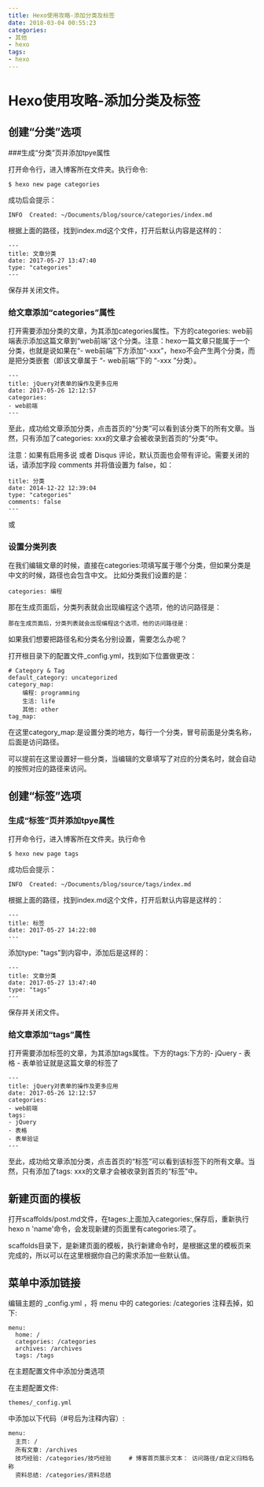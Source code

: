 ```yaml
---
title: Hexo使用攻略-添加分类及标签
date: 2018-03-04 00:55:23
categories: 
- 其他
- hexo
tags:
- hexo
---
```



# Hexo使用攻略-添加分类及标签

## 创建“分类”选项

###生成“分类”页并添加tpye属性

打开命令行，进入博客所在文件夹。执行命令:
	
```
$ hexo new page categories
```
成功后会提示：
```
INFO  Created: ~/Documents/blog/source/categories/index.md
```
	
根据上面的路径，找到index.md这个文件，打开后默认内容是这样的：
	
```
---
title: 文章分类
date: 2017-05-27 13:47:40
type: "categories"
---
```
	
保存并关闭文件。

### 给文章添加“categories”属性

打开需要添加分类的文章，为其添加categories属性。下方的categories: web前端表示添加这篇文章到“web前端”这个分类。注意：hexo一篇文章只能属于一个分类，也就是说如果在“- web前端”下方添加“-xxx”，hexo不会产生两个分类，而是把分类嵌套（即该文章属于 “- web前端”下的 “-xxx ”分类）。

```
---
title: jQuery对表单的操作及更多应用
date: 2017-05-26 12:12:57
categories: 
- web前端
---
```

至此，成功给文章添加分类，点击首页的“分类”可以看到该分类下的所有文章。当然，只有添加了categories: xxx的文章才会被收录到首页的“分类”中。

注意：如果有启用多说 或者 Disqus 评论，默认页面也会带有评论。需要关闭的话，请添加字段 comments 并将值设置为 false，如：

```
title: 分类
date: 2014-12-22 12:39:04
type: "categories"
comments: false
---
```

或

### 设置分类列表

在我们编辑文章的时候，直接在categories:项填写属于哪个分类，但如果分类是中文的时候，路径也会包含中文。
比如分类我们设置的是：

```
categories: 编程
```

那在生成页面后，分类列表就会出现编程这个选项，他的访问路径是：

```
那在生成页面后，分类列表就会出现编程这个选项，他的访问路径是：
```

如果我们想要把路径名和分类名分别设置，需要怎么办呢？

打开根目录下的配置文件_config.yml，找到如下位置做更改：

```
# Category & Tag
default_category: uncategorized
category_map:
	编程: programming
	生活: life
	其他: other
tag_map:
```

在这里category_map:是设置分类的地方，每行一个分类，冒号前面是分类名称，后面是访问路径。

可以提前在这里设置好一些分类，当编辑的文章填写了对应的分类名时，就会自动的按照对应的路径来访问。

## 创建“标签”选项

### 生成“标签”页并添加tpye属性

打开命令行，进入博客所在文件夹。执行命令

```
$ hexo new page tags
```

成功后会提示：

```
INFO  Created: ~/Documents/blog/source/tags/index.md
```

根据上面的路径，找到index.md这个文件，打开后默认内容是这样的：

```
---
title: 标签
date: 2017-05-27 14:22:08
---
```

添加type: "tags"到内容中，添加后是这样的：

```
---
title: 文章分类
date: 2017-05-27 13:47:40
type: "tags"
---
```

保存并关闭文件。

### 给文章添加“tags”属性

打开需要添加标签的文章，为其添加tags属性。下方的tags:下方的\- jQuery \- 表格
\- 表单验证就是这篇文章的标签了

```
---
title: jQuery对表单的操作及更多应用
date: 2017-05-26 12:12:57
categories: 
- web前端
tags:
- jQuery
- 表格
- 表单验证
---
```

至此，成功给文章添加分类，点击首页的“标签”可以看到该标签下的所有文章。当然，只有添加了tags: xxx的文章才会被收录到首页的“标签”中。

## 新建页面的模板

打开scaffolds/post.md文件，在tages:上面加入categories:,保存后，重新执行hexo n 'name'命令，会发现新建的页面里有categories:项了。

scaffolds目录下，是新建页面的模板，执行新建命令时，是根据这里的模板页来完成的，所以可以在这里根据你自己的需求添加一些默认值。

## 菜单中添加链接

编辑主题的 _config.yml ，将 menu 中的 categories: /categories 注释去掉，如下:

```
menu:
  home: /
  categories: /categories
  archives: /archives
  tags: /tags
```

在主题配置文件中添加分类选项

在主题配置文件:

```
themes/_config.yml
```

中添加以下代码（#号后为注释内容）:

```
menu:
  主页: /
  所有文章: /archives
  技巧经验: /categories/技巧经验     # 博客首页展示文本： 访问路径/自定义归档名称
  资料总结: /categories/资料总结
```
